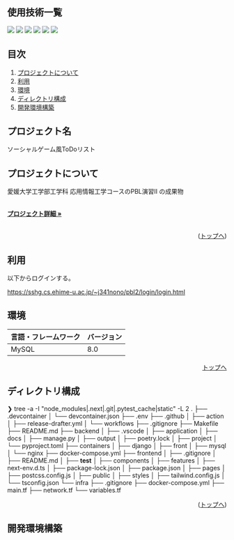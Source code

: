 <div id="top"></div>

## 使用技術一覧

<!-- シールド一覧 -->
<p style="display: inline">
    <img src="https://img.shields.io/badge/html5-%23E34F26.svg?style=for-the-badge&logo=html5&logoColor=white"> 
    <img src="https://img.shields.io/badge/css3-%231572B6.svg?style=for-the-badge&logo=css3&logoColor=white"> 
    <img src="https://img.shields.io/badge/javascript-%23323330.svg?style=for-the-badge&logo=javascript&logoColor=%23F7DF1"> 
    <img src="https://img.shields.io/badge/bootstrap-%238511FA.svg?style=for-the-badge&logo=bootstrap&logoColor=white"> 
    <img src="https://img.shields.io/badge/php-%23777BB4.svg?style=for-the-badge&logo=php&logoColor=white"> 
    <img src="https://img.shields.io/badge/-MySQL-4479A1.svg?logo=mysql&style=for-the-badge&logoColor=white">
</p>


## 目次

1. [プロジェクトについて](#プロジェクトについて)
2. [利用](#利用)
3. [環境](#環境)
4. [ディレクトリ構成](#ディレクトリ構成)
5. [開発環境構築](#開発環境構築)


<!-- プロジェクト名を記載 -->

## プロジェクト名

ソーシャルゲーム風ToDoリスト

<!-- プロジェクトについて -->

## プロジェクトについて

愛媛大学工学部工学科 応用情報工学コースのPBL演習Ⅱ の成果物

<!-- プロジェクトの概要を記載 -->
  <p align="left">
    <br />
    <!-- プロジェクト詳細にBacklogのWikiのリンク -->
    <a href="Backlogのwikiリンク"><strong>プロジェクト詳細 »</strong></a>
    <br />
    <br />

<p align="right">(<a href="#top">トップへ</a>)</p>

## 利用

以下からログインする。

https://sshg.cs.ehime-u.ac.jp/~j341nono/pbl2/login/login.html

## 環境

<!-- 言語、フレームワーク、ミドルウェア、インフラの一覧とバージョンを記載 -->

| 言語・フレームワーク  | バージョン |
| --------------------- | ---------- |
| MySQL                 | 8.0        |

<!--
その他のパッケージのバージョンは pyproject.toml と package.json を参照してください
-->
<p align="right"><a href="#top">トップへ</a></p>

## ディレクトリ構成

<!-- Treeコマンドを使ってディレクトリ構成を記載 -->

❯ tree -a -I "node_modules|.next|.git|.pytest_cache|static" -L 2
.
├── .devcontainer
│   └── devcontainer.json
├── .env
├── .github
│   ├── action
│   ├── release-drafter.yml
│   └── workflows
├── .gitignore
├── Makefile
├── README.md
├── backend
│   ├── .vscode
│   ├── application
│   ├── docs
│   ├── manage.py
│   ├── output
│   ├── poetry.lock
│   ├── project
│   └── pyproject.toml
├── containers
│   ├── django
│   ├── front
│   ├── mysql
│   └── nginx
├── docker-compose.yml
├── frontend
│   ├── .gitignore
│   ├── README.md
│   ├── __test__
│   ├── components
│   ├── features
│   ├── next-env.d.ts
│   ├── package-lock.json
│   ├── package.json
│   ├── pages
│   ├── postcss.config.js
│   ├── public
│   ├── styles
│   ├── tailwind.config.js
│   └── tsconfig.json
└── infra
    ├── .gitignore
    ├── docker-compose.yml
    ├── main.tf
    ├── network.tf
    └── variables.tf

<p align="right">(<a href="#top">トップへ</a>)</p>

## 開発環境構築

<!-- コンテナの作成方法、パッケージのインストール方法など、開発環境構築に必要な情報を記載 -->

